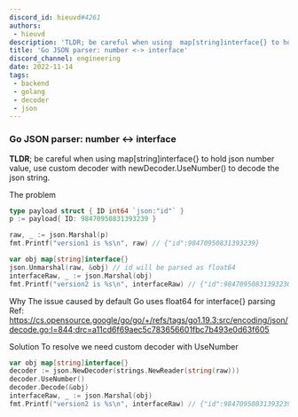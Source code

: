 ```yaml
---
discord_id: hieuvd#4261
authors:
 - hieuvd
description: 'TLDR; be careful when using  map[string]interface{} to hold json number value, use custom decoder with newDecoder.UseNumber() to decode the json string.'
title: 'Go JSON parser: number <-> interface'
discord_channel: engineering
date: 2022-11-14
tags:
 - backend
 - golang
 - decoder
 - json
---
```


### Go JSON parser: number <-> interface

**TLDR**; be careful when using  map[string]interface{} to hold json number value, use custom decoder with newDecoder.UseNumber() to decode the json string.

The problem
```go
type payload struct { ID int64 `json:"id"` }
p := payload{ ID: 98470950831393239 }

raw, _ := json.Marshal(p)
fmt.Printf("version1 is %s\n", raw) // {"id":98470950831393239}

var obj map[string]interface{}
json.Unmarshal(raw, &obj) // id will be parsed as float64
interfaceRaw, _ := json.Marshal(obj)
fmt.Printf("version2 is %s\n", interfaceRaw) // {"id":98470950831393230 }
```

Why
The issue caused by default Go uses float64 for interface{} parsing
Ref: https://cs.opensource.google/go/go/+/refs/tags/go1.19.3:src/encoding/json/decode.go;l=844;drc=a11cd6f69aec5c783656601fbc7b493e0d63f605

Solution
To resolve we need custom decoder with UseNumber
```go
var obj map[string]interface{}
decoder := json.NewDecoder(strings.NewReader(string(raw)))
decoder.UseNumber()
decoder.Decode(&obj)
interfaceRaw, _ := json.Marshal(obj)
fmt.Printf("version2 is %s\n", interfaceRaw) // {"id":98470950831393239 }
```
